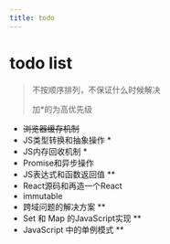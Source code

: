 ```yaml
---
title: todo
---
```


# todo list

> 不按顺序排列，不保证什么时候解决
> 
> 加*的为高优先级

- ~~浏览器缓存机制~~
- JS类型转换和抽象操作 *
- JS内存回收机制 *
- Promise和异步操作
- JS表达式和函数返回值 **
- React源码和再造一个React
- immutable
- 跨域问题的解决方案 **
- Set 和 Map 的JavaScript实现 **
- JavaScript 中的单例模式 **